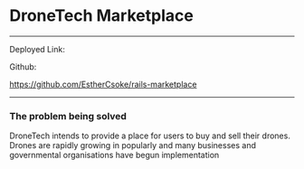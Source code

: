 # DroneTech Marketplace
---
Deployed Link:


Github: 

https://github.com/EstherCsoke/rails-marketplace

---


### The problem being solved

DroneTech intends to provide a place for users to buy and sell their drones. Drones are rapidly growing in popularly and many businesses and governmental organisations have begun implementation 
